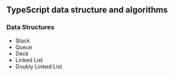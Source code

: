 ## TypeScript data structure and algorithms

### Data Structures

- Stack
- Queue
- Deck
- Linked List
- Doubly Linked List
